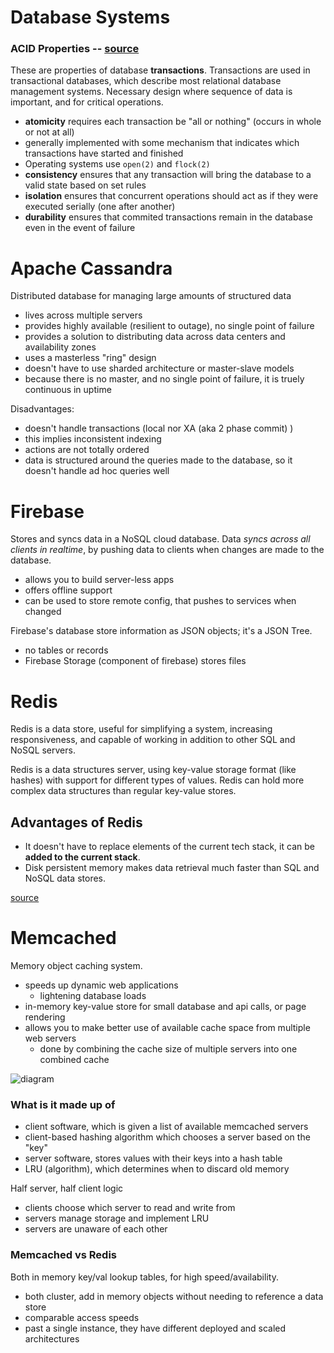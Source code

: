 # Database Systems
### ACID Properties -- [source](https://en.wikipedia.org/wiki/ACID)
These are properties of database **transactions**. Transactions are used in transactional databases, which describe most relational database management systems. Necessary design where sequence of data is important, and for critical operations.
- **atomicity** requires each transaction be "all or nothing" (occurs in whole or not at all)
 - generally implemented with some mechanism that indicates which transactions have started and finished
 - Operating systems use `open(2)` and `flock(2)` 
- **consistency** ensures that any transaction will bring the database to a valid state based on set rules
- **isolation** ensures that concurrent operations should act as if they were executed serially (one after another)
- **durability** ensures that commited transactions remain in the database even in the event of failure

# Apache Cassandra
Distributed database for managing large amounts of structured data
- lives across multiple servers
- provides highly available (resilient to outage), no single point of failure
- provides a solution to distributing data across data centers and availability zones
- uses a masterless "ring" design
 - doesn't have to use sharded architecture or master-slave models
- because there is no master, and no single point of failure, it is truely continuous in uptime

Disadvantages:
- doesn't handle transactions (local nor XA (aka 2 phase commit) )
 - this implies inconsistent indexing
 - actions are not totally ordered
- data is structured around the queries made to the database, so it doesn't handle ad hoc queries well

# Firebase
Stores and syncs data in a NoSQL cloud database. Data *syncs across all clients in realtime*, by pushing data to clients when changes are made to the database.
- allows you to build server-less apps 
- offers offline support
- can be used to store remote config, that pushes to services when changed
 
Firebase's database store information as JSON objects; it's a JSON Tree. 
- no tables or records
- Firebase Storage (component of firebase) stores files

# Redis
Redis is a data store, useful for simplifying a system, increasing responsiveness, and capable of working in addition to other SQL and NoSQL servers.

Redis is a data structures server, using key-value storage format (like hashes) with support for different types of values. Redis can hold more complex data structures than regular key-value stores.

## Advantages of Redis 
- It doesn't have to replace elements of the current tech stack, it can be **added to the current stack**. 
- Disk persistent memory makes data retrieval much faster than SQL and NoSQL data stores.

[source](http://oldblog.antirez.com/post/take-advantage-of-redis-adding-it-to-your-stack.html)

# Memcached 
Memory object caching system.
- speeds up dynamic web applications 
  - lightening database loads
- in-memory key-value store for small database and api calls, or page rendering
- allows you to make better use of available cache space from multiple web servers
  - done by combining the cache size of multiple servers into one combined cache

![diagram](https://memcached.org/memcached-usage.png)

### What is it made up of
- client software, which is given a list of available memcached servers
- client-based hashing algorithm which chooses a server based on the "key"
- server software, stores values with their keys into a hash table
- LRU (algorithm), which determines when to discard old memory

Half server, half client logic
- clients choose which server to read and write from 
- servers manage storage and implement LRU
- servers are unaware of each other 

### Memcached vs Redis
Both in memory key/val lookup tables, for high speed/availability.
- both cluster, add in memory objects without needing to reference a data store
- comparable access speeds
- past a single instance, they have different deployed and scaled architectures
